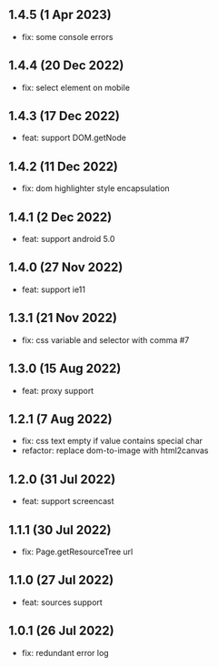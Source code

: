 ## 1.4.5 (1 Apr 2023)

* fix: some console errors

## 1.4.4 (20 Dec 2022)

* fix: select element on mobile

## 1.4.3 (17 Dec 2022)

* feat: support DOM.getNode

## 1.4.2 (11 Dec 2022)

* fix: dom highlighter style encapsulation

## 1.4.1 (2 Dec 2022)

* feat: support android 5.0

## 1.4.0 (27 Nov 2022)

* feat: support ie11

## 1.3.1 (21 Nov 2022)

* fix: css variable and selector with comma #7

## 1.3.0 (15 Aug 2022)

* feat: proxy support

## 1.2.1 (7 Aug 2022)

* fix: css text empty if value contains special char
* refactor: replace dom-to-image with html2canvas

## 1.2.0 (31 Jul 2022)

* feat: support screencast

## 1.1.1 (30 Jul 2022)

* fix: Page.getResourceTree url

## 1.1.0 (27 Jul 2022)

* feat: sources support

## 1.0.1 (26 Jul 2022)

* fix: redundant error log